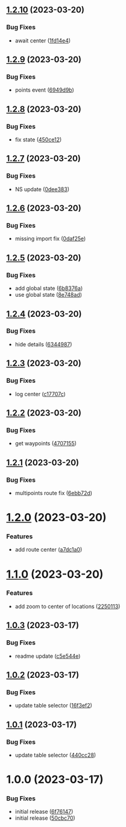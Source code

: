 ## [1.2.10](https://github.com/easingthemes/confluence-map/compare/v1.2.9...v1.2.10) (2023-03-20)


### Bug Fixes

* await center ([1fd14e4](https://github.com/easingthemes/confluence-map/commit/1fd14e42a181be3b011e48d683379d690908414f))

## [1.2.9](https://github.com/easingthemes/confluence-map/compare/v1.2.8...v1.2.9) (2023-03-20)


### Bug Fixes

* points event ([6949d9b](https://github.com/easingthemes/confluence-map/commit/6949d9bc919296a7392fd0bb8b23c18ccadb7f95))

## [1.2.8](https://github.com/easingthemes/confluence-map/compare/v1.2.7...v1.2.8) (2023-03-20)


### Bug Fixes

* fix state ([450ce12](https://github.com/easingthemes/confluence-map/commit/450ce120b74f11c9c32c01b01dad043a62d8b55d))

## [1.2.7](https://github.com/easingthemes/confluence-map/compare/v1.2.6...v1.2.7) (2023-03-20)


### Bug Fixes

* NS update ([0dee383](https://github.com/easingthemes/confluence-map/commit/0dee3835254b743dea7aaf6019cfa57a210a9cdd))

## [1.2.6](https://github.com/easingthemes/confluence-map/compare/v1.2.5...v1.2.6) (2023-03-20)


### Bug Fixes

* missing import fix ([0daf25e](https://github.com/easingthemes/confluence-map/commit/0daf25e3e221c7b9ff0181eae42e8a68defcb959))

## [1.2.5](https://github.com/easingthemes/confluence-map/compare/v1.2.4...v1.2.5) (2023-03-20)


### Bug Fixes

* add global state ([6b8376a](https://github.com/easingthemes/confluence-map/commit/6b8376afebbcaec8bc4fd8af64c721eb99c09fa7))
* use global state ([8e748ad](https://github.com/easingthemes/confluence-map/commit/8e748ad9734a39023c872694e7837c59cf1daa75))

## [1.2.4](https://github.com/easingthemes/confluence-map/compare/v1.2.3...v1.2.4) (2023-03-20)


### Bug Fixes

* hide details ([6344987](https://github.com/easingthemes/confluence-map/commit/63449875cfa081ab81bf8e78404e84ef74654b6b))

## [1.2.3](https://github.com/easingthemes/confluence-map/compare/v1.2.2...v1.2.3) (2023-03-20)


### Bug Fixes

* log center ([c17707c](https://github.com/easingthemes/confluence-map/commit/c17707ca185f14d9bbed3e41e1e1de18d7ea3847))

## [1.2.2](https://github.com/easingthemes/confluence-map/compare/v1.2.1...v1.2.2) (2023-03-20)


### Bug Fixes

* get waypoints ([4707155](https://github.com/easingthemes/confluence-map/commit/470715512c19bfaa8bf45e21c5fc55eaf6e8d2e4))

## [1.2.1](https://github.com/easingthemes/confluence-map/compare/v1.2.0...v1.2.1) (2023-03-20)


### Bug Fixes

* multipoints route fix ([6ebb72d](https://github.com/easingthemes/confluence-map/commit/6ebb72dd7d3297d978948b64a82104c835dd4251))

# [1.2.0](https://github.com/easingthemes/confluence-map/compare/v1.1.0...v1.2.0) (2023-03-20)


### Features

* add route center ([a7dc1a0](https://github.com/easingthemes/confluence-map/commit/a7dc1a00c271b1586a94b67e167504d0ac8043a3))

# [1.1.0](https://github.com/easingthemes/confluence-map/compare/v1.0.3...v1.1.0) (2023-03-20)


### Features

* add zoom to center of locations ([2250113](https://github.com/easingthemes/confluence-map/commit/225011329dfe5d9c6cb5a0ef84413ca872f50f6d))

## [1.0.3](https://github.com/easingthemes/confluence-map/compare/v1.0.2...v1.0.3) (2023-03-17)


### Bug Fixes

* readme update ([c5e544e](https://github.com/easingthemes/confluence-map/commit/c5e544e9c9bfdf7b3cd8459f48355beb77139f78))

## [1.0.2](https://github.com/easingthemes/confluence-map/compare/v1.0.1...v1.0.2) (2023-03-17)


### Bug Fixes

* update table selector ([16f3ef2](https://github.com/easingthemes/confluence-map/commit/16f3ef25783d3e78a4fe45e36849d107144c71d4))

## [1.0.1](https://github.com/easingthemes/confluence-map/compare/v1.0.0...v1.0.1) (2023-03-17)


### Bug Fixes

* update table selector ([440cc28](https://github.com/easingthemes/confluence-map/commit/440cc28285ce05c017d8bee09e0764875d8100f0))

# 1.0.0 (2023-03-17)


### Bug Fixes

* initial release ([6f76147](https://github.com/easingthemes/confluence-map/commit/6f761479999f80e3cabd273a87cbc57075d3e76f))
* initial release ([50cbc70](https://github.com/easingthemes/confluence-map/commit/50cbc70342ffd169a818c5920fdb5d7adba7b9ce))
